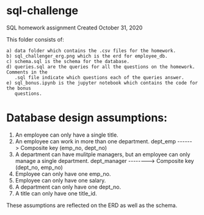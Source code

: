 # sql-challenge
SQL homework assignment
Created October 31, 2020

This folder consists of:

    a) data folder which contains the .csv files for the homework.
    b) sql_challenger_erg.png which is the erd for employee_db.
    c) schema.sql is the schema for the database.
    d) queries.sql are the queries for all the questions on the homework.  Comments in the
       .sql file indicate which questions each of the queries answer.
    e) sql_bonus.ipynb is the jupyter notebook which contains the code for the bonus
       questions.
       
# Database design assumptions:

1) An employee can only have a single title.
2) An employee can work in more than one department.
      dept_emp ------> Composite key (emp_no, dept_no)
3) A department can have mulitple managers, but an employee can only manage a single department.
      dept_manager --------> Composite key (dept_no, emp_no)
4) Employee can only have one emp_no.
5) Employee can only have one salary.
6) A department can only have one dept_no.
7) A title can only have one title_id.

These assumptions are reflected on the ERD as well as the schema.
       